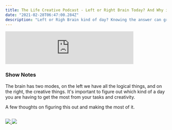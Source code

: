 ```yaml
---
title: The Life Creative Podcast - Left or Right Brain Today? And Why it Matters
date: "2021-02-28T06:47:00.284Z"
description: "Left or Righ Brain kind of day? Knowing the answer can greatly improve your production rate."
---
```


<iframe src="https://anchor.fm/peter-witham/embed/episodes/Left-or-Right-Brain-Today--And-Why-it-Matters-er6t47" height="102px" width="400px" frameborder="0" scrolling="no"></iframe>

### Show Notes

The brain has two modes, on the left we have all the logical things, and on the right, the creative things. It's important to figure out which kind of a day you are having to get the most from your tasks and creativity.

A few thoughts on figuring this out and making the most of it.

<div class="podcastSubscribeButton">
<a href="https://anchor.fm/peter-witham">
<img src="/images/subscribe-to-podcast.png" style="margin: auto;"/>
</a>
<a href="https://www.buymeacoffee.com/pwcom">
<img src="/images/buy-me-a-coffee.png" style="margin: auto; padding-top: 1em;"/>
</a>
</div>

